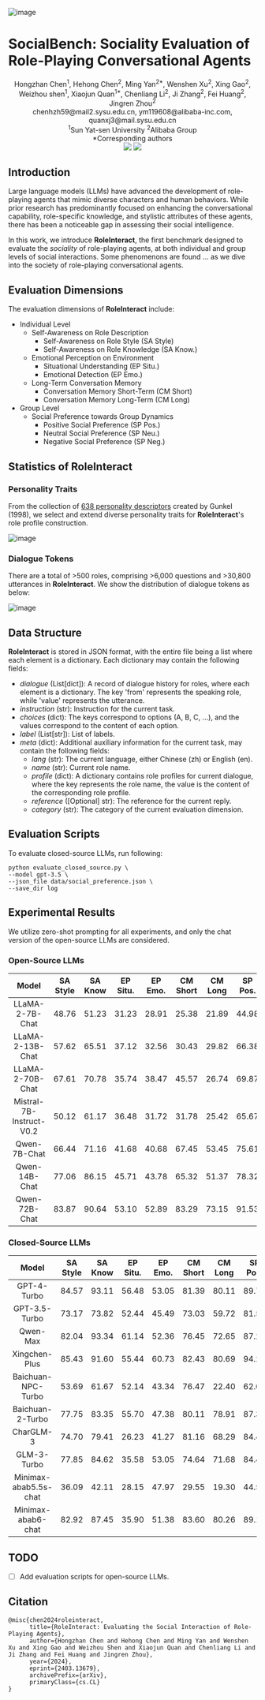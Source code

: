 ![image](assets/example.png)

# SocialBench: Sociality Evaluation of Role-Playing Conversational Agents

<div align="center">
Hongzhan Chen<sup>1</sup>, Hehong Chen<sup>2</sup>, Ming Yan<sup>2*</sup>, Wenshen Xu<sup>2</sup>, Xing Gao<sup>2</sup>, Weizhou shen<sup>1</sup>, Xiaojun Quan<sup>1*</sup>, Chenliang Li<sup>2</sup>, Ji Zhang<sup>2</sup>, Fei Huang<sup>2</sup>, Jingren Zhou<sup>2</sup>
</div>
<div align="center">
chenhzh59@mail2.sysu.edu.cn, ym119608@alibaba-inc.com, quanxj3@mail.sysu.edu.cn
</div>
<div align="center">
<sup>1</sup>Sun Yat-sen University <sup>2</sup>Alibaba Group
</div>
<div align="center">
*Corresponding authors
</div>


<div align="center">
    <a href="https://arxiv.org/pdf/2403.13679.pdf"><img src="assets/Paper-Arxiv-orange.svg" ></a>
    <a href="https://hits.seeyoufarm.com"><img src="https://hits.seeyoufarm.com/api/count/incr/badge.svg?url=https%3A%2F%2Fgithub.com%2FX-PLUG%2FMulti-LLM-Agent&count_bg=%2379C83D&title_bg=%23555555&icon=&icon_color=%23E7E7E7&title=hits&edge_flat=false"/></a>
</div>


## Introduction

Large language models (LLMs) have advanced the development of role-playing agents that mimic diverse characters and human behaviors.
While prior research has predominantly focused on enhancing the conversational capability, role-specific knowledge, and stylistic attributes of these agents, there has been a noticeable gap in assessing their social intelligence.

In this work, we introduce **RoleInteract**, the first benchmark designed to evaluate the _sociality_ of role-playing agents, at both individual and group levels of social interactions.
Some phenomenons are found ... as we dive into the society of role-playing conversational agents.

## Evaluation Dimensions

The evaluation dimensions of **RoleInteract** include:
- Individual Level
    - Self-Awareness on Role Description
        - Self-Awareness on Role Style (SA Style)
        - Self-Awareness on Role Knowledge (SA Know.)
    - Emotional Perception on Environment
        - Situational Understanding (EP Situ.)
        - Emotional Detection (EP Emo.)
    - Long-Term Conversation Memory
        - Conversation Memory Short-Term (CM Short)
        - Conversation Memory Long-Term (CM Long)
- Group Level
    - Social Preference towards Group Dynamics
        - Positive Social Preference (SP Pos.)
        - Neutral Social Preference (SP Neu.)
        - Negative Social Preference (SP Neg.)
        

## Statistics of RoleInteract

### Personality Traits

From the collection of [638 personality descriptors](https://ideonomy.mit.edu/essays/traits.html) created by Gunkel (1998), we select and extend diverse personality traits for **RoleInteract**'s role profile construction.

![image](assets/personality-traits.png)

### Dialogue Tokens

There are a total of >500 roles, comprising >6,000 questions and >30,800 utterances in **RoleInteract**. We show the distribution of dialogue tokens as below:

![image](assets/statistic-tokens.png)

## Data Structure

**RoleInteract** is stored in JSON format, with the entire file being a list where each element is a dictionary. Each dictionary may contain the following fields:
- _dialogue_ (List[dict]): A record of dialogue history for roles, where each element is a dictionary. The key 'from' represents the speaking role, while 'value' represents the utterance.
- _instruction_ (str): Instruction for the current task.
- _choices_ (dict): The keys correspond to options (A, B, C, ...), and the values correspond to the content of each option.
- _label_ (List[str]): List of labels.
- _meta_ (dict): Additional auxiliary information for the current task, may contain the following fields:
    - _lang_ (str): The current language, either Chinese (zh) or English (en).
    - _name_ (str): Current role name.
    - _profile_ (dict): A dictionary contains role profiles for current dialogue, where the key represents the role name, the value is the content of the corresponding role profile.
    - _reference_ ([Optional] str): The reference for the current reply.
    - _category_ (str): The category of the current evaluation dimension.

## Evaluation Scripts

To evaluate closed-source LLMs, run following:

```shell script
python evaluate_closed_source.py \
--model gpt-3.5 \
--json_file data/social_preference.json \
--save_dir log
```

## Experimental Results

We utilize zero-shot prompting for all experiments, and only the chat version of the open-source LLMs are considered.

### Open-Source LLMs

| **Model** | **SA Style** | **SA Know** | **EP Situ.** | **EP Emo.** | **CM Short** | **CM Long** | **SP Pos.** | **SP Neu.** | **SP Neg.** | **Avg** |
|:---------:|:------------:|:-----------:|:------------:|:-----------:|:------------:|:-----------:|:-----------:|:-----------:|:-----------:|:-------:|
| LLaMA-2-7B-Chat | 48.76 | 51.23 | 31.23 | 28.91 | 25.38 | 21.89 | 44.98 | 24.19 | 27.67 | 33.80 |
| LLaMA-2-13B-Chat | 57.62 | 65.51 | 37.12 | 32.56 | 30.43 | 29.82 | 66.38 | 42.25 | 26.27 | 43.11 | 
| LLaMA-2-70B-Chat | 67.61 | 70.78 | 35.74 | 38.47 | 45.57 | 26.74 | 69.87 | 45.29 | 39.37 | 48.83 |
| Mistral-7B-Instruct-V0.2 | 50.12 | 61.17 | 36.48 | 31.72 | 31.78 | 25.42 | 65.67 | 46.34 | 28.96 | 41.96 |
| Qwen-7B-Chat | 66.44 | 71.16 | 41.68 | 40.68 | 67.45 | 53.45 | 75.61 | 52.78 | 43.11 | 56.93 |
| Qwen-14B-Chat | 77.06 | 86.15 | 45.71 | 43.78 | 65.32 | 51.37 | 78.32 | 58.25 | 59.21 | 62.80 |
| Qwen-72B-Chat | 83.87 | 90.64 | 53.10 | 52.89 | 83.29 | 73.15 | 91.53 | 73.44 | 63.82 | 73.97 | 

### Closed-Source LLMs

| **Model** | **SA Style** | **SA Know** | **EP Situ.** | **EP Emo.** | **CM Short** | **CM Long** | **SP Pos.** | **SP Neu.** | **SP Neg.** | **Avg** |
|:---------:|:------------:|:-----------:|:------------:|:-----------:|:------------:|:-----------:|:-----------:|:-----------:|:-----------:|:-------:|
| GPT-4-Turbo | 84.57 | 93.11 | 56.48 | 53.05 | 81.39 | 80.11 | 89.73 | 81.69 | 75.10 | 77.25 |
| GPT-3.5-Turbo | 73.17 | 73.82 | 52.44 | 45.49 | 73.03 | 59.72 | 81.59 | 76.79 | 54.16 | 65.58 |
| Qwen-Max | 82.04 | 93.34 | 61.14 | 52.36 | 76.45 | 72.65 | 87.22 | 72.14 | 52.19 | 72.17 |
| Xingchen-Plus | 85.43 | 91.60 | 55.44 | 60.73 | 82.43 | 80.69 | 94.27 | 86.69 | 77.26 | 79.39 |
| Baichuan-NPC-Turbo | 53.69 | 61.67 | 52.14 | 43.34 | 76.47 | 22.40 | 62.09 | 48.97 | 34.59 | 50.59 |
| Baichuan-2-Turbo | 77.75 | 83.35 | 55.70 | 47.38 | 80.11 | 78.91 | 87.37 | 74.71 | 68.50 | 72.64 |
| CharGLM-3 | 74.70 | 79.41 | 26.23 | 41.27 | 81.16 | 68.29 | 84.40 | 70.45 | 36.36 | 62.47 |
| GLM-3-Turbo | 77.85 | 84.62 | 35.58 | 53.05 | 74.64 | 71.68 | 84.41 | 67.47 | 54.55 | 67.09 |
| Minimax-abab5.5s-chat | 36.09 | 42.11 | 28.15 | 47.97 | 29.55 | 19.30 | 44.59 | 41.04 | 22.45 | 34.58 |
| Minimax-abab6-chat | 82.92 | 87.45 | 35.90 | 51.38 | 83.60 | 80.26 | 89.12 | 79.55 | 74.65 | 73.87 | 

## TODO

 - [ ] Add evaluation scripts for open-source LLMs.

## Citation
```
@misc{chen2024roleinteract,
      title={RoleInteract: Evaluating the Social Interaction of Role-Playing Agents}, 
      author={Hongzhan Chen and Hehong Chen and Ming Yan and Wenshen Xu and Xing Gao and Weizhou Shen and Xiaojun Quan and Chenliang Li and Ji Zhang and Fei Huang and Jingren Zhou},
      year={2024},
      eprint={2403.13679},
      archivePrefix={arXiv},
      primaryClass={cs.CL}
}
```
